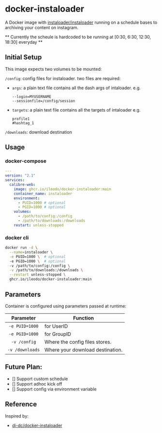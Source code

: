 # docker-instaloader

A Docker image with [instaloader/instaloader](https://github.com/instaloader/instaloader) running on a schedule bases to archiving your content on instagram. 

** Currently the scheule is hardcoded to be running at [0:30, 6:30, 12:30, 18:30] everyday **

## Initial Setup

This image expects two volumes to be mounted:

`/config`: config files for instaloader. two files are required:
  - `args`: a plain text file contains all the dash args of intaloader.
    e.g.
    ```
    --login=MYUSERNAME
    --sessionfile=/config/session
    ```
  - `targets`: a plain text file contains all the targets of intaloader
    e.g.
    ```
    profile1
    #hashtag_1
    ```

`/downloads`: download destination

## Usage

### docker-compose
```yaml
---
version: "2.1"
services:
  calibre-web:
    image: ghcr.io/ileodo/docker-instaloader:main
    container_name: instaloader
    environment:
      - PUID=1000 # optional
      - PGID=1000 # optional
    volumes:
      - /path/to/config:/config
      - /path/to/downloads:/downloads
    restart: unless-stopped
```

### docker cli 

```bash
docker run -d \
  --name=instaloader \
  -e PUID=1000 \  # optional
  -e PGID=1000 \  # optional
  -v /path/to/config:/config \
  -v /path/to/downloads:/downloads \
  --restart unless-stopped \
  ghcr.io/ileodo/docker-instaloader:main
```


## Parameters
Container is configured using parameters passed at runtime:

| Parameter | Function |
| :----: | --- |
| `-e PUID=1000` | for UserID |
| `-e PGID=1000` | for GroupID |
| `-v /config` | Where the config files stores. |
| `-v /downloads` | Where your download destination. |

## Future Plan:
- [] Support custom schedule
- [] Support adhoc kick off
- [] Support config via environment variable


## Reference

Inspired by: 
- [di-dc/docker-instaloader](https://github.com/di-dc/docker-instaloader)
